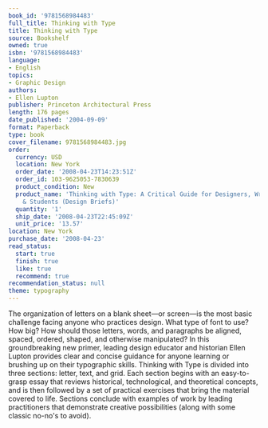 ```yaml
---
book_id: '9781568984483'
full_title: Thinking with Type
title: Thinking with Type
source: Bookshelf
owned: true
isbn: '9781568984483'
language:
- English
topics:
- Graphic Design
authors:
- Ellen Lupton
publisher: Princeton Architectural Press
length: 176 pages
date_published: '2004-09-09'
format: Paperback
type: book
cover_filename: 9781568984483.jpg
order:
  currency: USD
  location: New York
  order_date: '2008-04-23T14:23:51Z'
  order_id: 103-9625053-7830639
  product_condition: New
  product_name: 'Thinking with Type: A Critical Guide for Designers, Writers, Editors,
    & Students (Design Briefs)'
  quantity: '1'
  ship_date: '2008-04-23T22:45:09Z'
  unit_price: '13.57'
location: New York
purchase_date: '2008-04-23'
read_status:
  start: true
  finish: true
  like: true
  recommend: true
recommendation_status: null
theme: typography
---
```

The organization of letters on a blank sheet—or screen—is the most basic challenge facing anyone who practices design. What type of font to use? How big? How should those letters, words, and paragraphs be aligned, spaced, ordered, shaped, and otherwise manipulated? In this groundbreaking new primer, leading design educator and historian Ellen Lupton provides clear and concise guidance for anyone learning or brushing up on their typographic skills.
Thinking with Type is divided into three sections: letter, text, and grid. Each section begins with an easy-to-grasp essay that reviews historical, technological, and theoretical concepts, and is then followed by a set of practical exercises that bring the material covered to life. Sections conclude with examples of work by leading practitioners that demonstrate creative possibilities (along with some classic no-no's to avoid).
